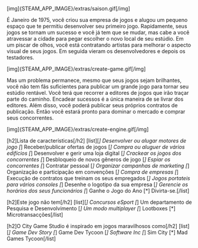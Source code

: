 
[img]{STEAM_APP_IMAGE}/extras/saison.gif[/img]

É Janeiro de 1975, você criou sua empresa de jogos e alugou um pequeno espaço que te permitiu desenvolver seu primeiro jogo. Rapidamente, seus jogos se tornam um sucesso e você já tem que se mudar, mas cabe a você atravessar a cidade para pegar escolher o novo local de seu estúdio. Em um piscar de olhos, você está contratando artistas para melhorar o aspecto visual de seus jogos. Em seguida vieram os desenvolvedores e depois os testadores.

[img]{STEAM_APP_IMAGE}/extras/create-game.gif[/img]

Mas um problema permanece, mesmo que seus jogos sejam brilhantes, você não tem fãs suficientes para publicar um grande jogo para tornar seu estúdio rentável. Você terá que recorrer a editores de jogos que irão traçar parte do caminho. Encadear sucessos é a única maneira de se livrar dos editores. Além disso, você poderá publicar seus próprios contratos de publicação. Então você estará pronto para dominar o mercado e comprar seus concorrentes.

[img]{STEAM_APP_IMAGE}/extras/create-engine.gif[/img]

[h2]Lista de características[/h2]
[list][*] Desenvolver ou alugar motores de jogo
[*] Receber/publicar ofertas de jogos
[*] Compra ou aluguer de vários edifícios
[*] Desenvolver e gerir uma loja digital
[*] Crackear os jogos dos concorrentes
[*] Desbloqueio de novos gêneros de jogo
[*] Espiar os concorrentes
[*] Contratar pessoal
[*] Organizar campanhas de marketing
[*] Organização e participação em convenções
[*] Compra de empresas
[*] Execução de contratos que treinam os seus empregados
[*] Jogos portateis para vários consoles
[*] Desenhe o logotipo da sua empresa
[*] Gerencie os horários dos seus funcionários
[*] Ganhe o Jogo do Ano
[*] Divirta-se.[/list]

[h2]Este jogo não tem[/h2]
[list][*] Concursos eSport
[*] Um departamento de Pesquisa e Desenvolvimento
[*] Um modo multiplayer
[*] Lootboxes
[*] Microtransacções[/list]

[h2]O City Game Studio é inspirado em jogos maravilhosos como[/h2]
[list][*] Game Dev Story
[*] Game Dev Tycoon
[*] Software Inc
[*] Sim City
[*] Mad Games Tycoon[/list]
